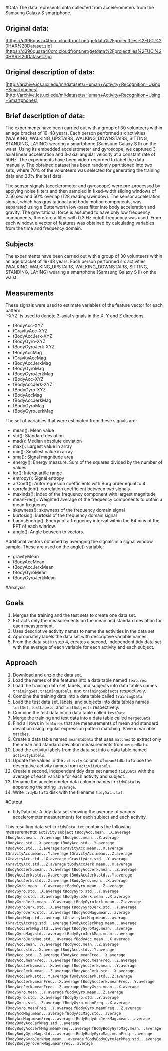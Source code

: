 #Data
The data represents data collected from accelerometers from the Samsung Galaxy S smartphone.

## Original data: 
[https://d396qusza40orc.cloudfront.net/getdata%2Fprojectfiles%2FUCI%20HAR%20Dataset.zip](https://d396qusza40orc.cloudfront.net/getdata%2Fprojectfiles%2FUCI%20HAR%20Dataset.zip)

## Original description of data: 
[http://archive.ics.uci.edu/ml/datasets/Human+Activity+Recognition+Using+Smartphones](http://archive.ics.uci.edu/ml/datasets/Human+Activity+Recognition+Using+Smartphones)

## Brief description of data:
The experiments have been carried out with a group of 30 volunteers within an age bracket of 19-48 years. Each person performed six activities (WALKING, WALKING_UPSTAIRS, WALKING_DOWNSTAIRS, SITTING, STANDING, LAYING) wearing a smartphone (Samsung Galaxy S II) on the waist. Using its embedded accelerometer and gyroscope, we captured 3-axial linear acceleration and 3-axial angular velocity at a constant rate of 50Hz. The experiments have been video-recorded to label the data manually. The obtained dataset has been randomly partitioned into two sets, where 70% of the volunteers was selected for generating the training data and 30% the test data. 

The sensor signals (accelerometer and gyroscope) were pre-processed by applying noise filters and then sampled in fixed-width sliding windows of 2.56 sec and 50% overlap (128 readings/window). The sensor acceleration signal, which has gravitational and body motion components, was separated using a Butterworth low-pass filter into body acceleration and gravity. The gravitational force is assumed to have only low frequency components, therefore a filter with 0.3 Hz cutoff frequency was used. From each window, a vector of features was obtained by calculating variables from the time and frequency domain.

## Subjects

The experiments have been carried out with a group of 30 volunteers within an age bracket of 19-48 years. Each person performed six activities (WALKING, WALKING_UPSTAIRS, WALKING_DOWNSTAIRS, SITTING, STANDING, LAYING) wearing a smartphone (Samsung Galaxy S II) on the waist.

## Measurements

These signals were used to estimate variables of the feature vector for each pattern:  
'-XYZ' is used to denote 3-axial signals in the X, Y and Z directions.

* tBodyAcc-XYZ
* tGravityAcc-XYZ
* tBodyAccJerk-XYZ
* tBodyGyro-XYZ
* tBodyGyroJerk-XYZ
* tBodyAccMag
* tGravityAccMag
* tBodyAccJerkMag
* tBodyGyroMag
* tBodyGyroJerkMag
* fBodyAcc-XYZ
* fBodyAccJerk-XYZ
* fBodyGyro-XYZ
* fBodyAccMag
* fBodyAccJerkMag
* fBodyGyroMag
* fBodyGyroJerkMag

The set of variables that were estimated from these signals are: 

* mean(): Mean value
* std(): Standard deviation
* mad(): Median absolute deviation 
* max(): Largest value in array
* min(): Smallest value in array
* sma(): Signal magnitude area
* energy(): Energy measure. Sum of the squares divided by the number of values. 
* iqr(): Interquartile range 
* entropy(): Signal entropy
* arCoeff(): Autorregresion coefficients with Burg order equal to 4
* correlation(): correlation coefficient between two signals
* maxInds(): index of the frequency component with largest magnitude
* meanFreq(): Weighted average of the frequency components to obtain a mean frequency
* skewness(): skewness of the frequency domain signal 
* kurtosis(): kurtosis of the frequency domain signal 
* bandsEnergy(): Energy of a frequency interval within the 64 bins of the FFT of each window.
* angle(): Angle between to vectors.

Additional vectors obtained by averaging the signals in a signal window sample. These are used on the angle() variable:

* gravityMean
* tBodyAccMean
* tBodyAccJerkMean
* tBodyGyroMean
* tBodyGyroJerkMean

#Analysis

## Goals
1. Merges the training and the test sets to create one data set.
2. Extracts only the measurements on the mean and standard deviation for each measurement.
3. Uses descriptive activity names to name the activities in the data set
4. Appropriately labels the data set with descriptive variable names.
5. From the data set in step 4, creates a second, independent tidy data set with the average of each variable for each activity and each subject.

## Approach
1. Download and unzip the data set.
2. Load the names of the features into a data table named `features`.
3. Load the training data set, labels, and subjects into data tables names `trainingSet`, `trainingLabels`, and `trainingSubjects` respectively.
4. Combine the training data into a data table called `trainingData`.
5. Load the test data set, labels, and subjects into data tables names `testSet`, `testLabels`, and `testSubjects` respectively.
6. Combine the test data into a data table called `testData`.
7. Merge the training and test data into a data table called `mergedData`.
8. Find all rows in `features` that are measurements of mean and standard deviation using regular expression pattern matching. Save in variable `matches`.
9. Create a data table named `meanStdData` that uses `matches` to extract only the mean and standard deviation measurements from `mergedData`.
10. Load the activity labels from the data set into a data table named `activityLabels`.
11. Update the values in the `activity` column of `meanStdData` to use the descriptive activity names from `activityLabels`.
12. Create a second, independent tidy data set named `tidyData` with the average of each variable for each activity and subject.
13. Rename the accelerometer data column names in `tidyData` by appending the string `.average`.
14. Write `tidyData` to disk with the filename `tidyData.txt`.

#Output
* tidyData.txt: A tidy data set showing the average of various accelerometer measurements for each subject and each activity.

This resulting data set in `tidyData.txt` contains the following measurements: `activity` `subject` `tBodyAcc.mean...X.average` `tBodyAcc.mean...Y.average` `tBodyAcc.mean...Z.average` `tBodyAcc.std...X.average` `tBodyAcc.std...Y.average` `tBodyAcc.std...Z.average` `tGravityAcc.mean...X.average` `tGravityAcc.mean...Y.average` `tGravityAcc.mean...Z.average` `tGravityAcc.std...X.average` `tGravityAcc.std...Y.average` `tGravityAcc.std...Z.average` `tBodyAccJerk.mean...X.average` `tBodyAccJerk.mean...Y.average` `tBodyAccJerk.mean...Z.average` `tBodyAccJerk.std...X.average` `tBodyAccJerk.std...Y.average` `tBodyAccJerk.std...Z.average` `tBodyGyro.mean...X.average` `tBodyGyro.mean...Y.average` `tBodyGyro.mean...Z.average` `tBodyGyro.std...X.average` `tBodyGyro.std...Y.average` `tBodyGyro.std...Z.average` `tBodyGyroJerk.mean...X.average` `tBodyGyroJerk.mean...Y.average` `tBodyGyroJerk.mean...Z.average` `tBodyGyroJerk.std...X.average` `tBodyGyroJerk.std...Y.average` `tBodyGyroJerk.std...Z.average` `tBodyAccMag.mean...average` `tBodyAccMag.std...average` `tGravityAccMag.mean...average` `tGravityAccMag.std...average` `tBodyAccJerkMag.mean...average` `tBodyAccJerkMag.std...average` `tBodyGyroMag.mean...average` `tBodyGyroMag.std...average` `tBodyGyroJerkMag.mean...average` `tBodyGyroJerkMag.std...average` `fBodyAcc.mean...X.average` `fBodyAcc.mean...Y.average` `fBodyAcc.mean...Z.average` `fBodyAcc.std...X.average` `fBodyAcc.std...Y.average` `fBodyAcc.std...Z.average` `fBodyAcc.meanFreq...X.average` `fBodyAcc.meanFreq...Y.average` `fBodyAcc.meanFreq...Z.average` `fBodyAccJerk.mean...X.average` `fBodyAccJerk.mean...Y.average` `fBodyAccJerk.mean...Z.average` `fBodyAccJerk.std...X.average` `fBodyAccJerk.std...Y.average` `fBodyAccJerk.std...Z.average` `fBodyAccJerk.meanFreq...X.average` `fBodyAccJerk.meanFreq...Y.average` `fBodyAccJerk.meanFreq...Z.average` `fBodyGyro.mean...X.average` `fBodyGyro.mean...Y.average` `fBodyGyro.mean...Z.average` `fBodyGyro.std...X.average` `fBodyGyro.std...Y.average` `fBodyGyro.std...Z.average` `fBodyGyro.meanFreq...X.average` `fBodyGyro.meanFreq...Y.average` `fBodyGyro.meanFreq...Z.average` `fBodyAccMag.mean...average` `fBodyAccMag.std...average` `fBodyAccMag.meanFreq...average` `fBodyBodyAccJerkMag.mean...average` `fBodyBodyAccJerkMag.std...average` `fBodyBodyAccJerkMag.meanFreq...average` `fBodyBodyGyroMag.mean...average` `fBodyBodyGyroMag.std...average` `fBodyBodyGyroMag.meanFreq...average` `fBodyBodyGyroJerkMag.mean...average` `fBodyBodyGyroJerkMag.std...average` `fBodyBodyGyroJerkMag.meanFreq...average`
